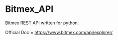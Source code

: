 # Bitmex_API
Bitmex REST API written for python.

Official Doc = https://www.bitmex.com/api/explorer/
